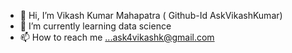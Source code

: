 - 👋 Hi, I’m Vikash Kumar Mahapatra ( Github-Id AskVikashKumar)
- 🌱 I’m currently learning data science
- 📫 How to reach me ...ask4vikashk@gmail.com
<!---
AskVikashKumar/AskVikashKumar is a ✨ special ✨ repository because its `README.md` (this file) appears on your GitHub profile.
You can click the Preview link to take a look at your changes.
--->
